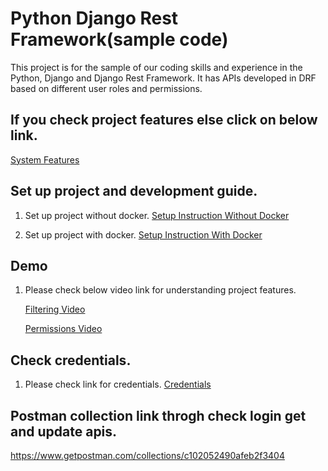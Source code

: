 # Python Django Rest Framework(sample code)

This project is for the sample of our coding skills and experience in the Python, Django and Django Rest Framework. It has APIs developed in DRF based on different user roles and permissions.

## If you check project features else click on below link.
[System Features](./docs/system_features.md)

## Set up project and development guide.

1. Set up project without docker.
[Setup Instruction Without Docker](./docs/setup-instructions-without-docker.md)

2. Set up project with docker. [Setup Instruction With Docker](./docs/setup-instructions-with-docker.md)

## Demo
1.  Please check below video link for understanding project features.

    [Filtering Video](./docs/video/filtering.mov)
    
    [Permissions Video](./docs/video/permissions.mov)


## Check credentials.
1. Please check link for credentials.
    [Credentials](./docs/credentials.md)

## Postman collection link throgh check login get and update apis.
https://www.getpostman.com/collections/c102052490afeb2f3404
